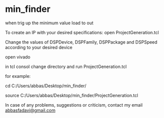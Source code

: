# min_finder



when trig up the minimum value load to out

To create an IP with your desired specifications: open ProjectGeneration.tcl

Change the values of DSPDevice, DSPFamily, DSPPackage and DSPSpeed according to your desired device

open vivado

in tcl consol change directory and run ProjectGeneration.tcl

for example:

cd C:/Users/abbas/Desktop/min_finder/

source C:/Users/abbas/Desktop/min_finder/ProjectGeneration.tcl

In case of any problems, suggestions or criticism, contact my email abbasfadavi@gmail.com
